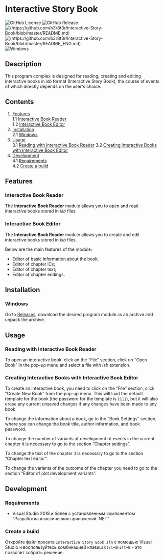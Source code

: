# Interactive Story Book

![GitHub License](https://img.shields.io/github/license/b3r8t3r/Interactive-Story-Book)
![GitHub Release](https://img.shields.io/github/v/release/b3r8t3r/Interactive-Story-Book?label=version)
![(https://github.com/b3r8t3r/Interactive-Story-Book/blob/master/README.md)](https://img.shields.io/badge/readme-%F0%9F%87%B7%F0%9F%87%BA%20russia-green)
![(https://github.com/b3r8t3r/Interactive-Story-Book/blob/master/README_ENG.md)](https://img.shields.io/badge/readme-%F0%9F%87%AC%F0%9F%87%A7%20english-green)
![Windows](https://img.shields.io/badge/Available%20on-Windows-blue)

## Description

This program complex is designed for reading, creating and editing interactive books in *isb* format (Interactive Story Book), the course of events of which directly depends on the user's choice.

## Contents

1. [Features](#features) \
1.1 [Interactive Book Reader](#interactive-book-reader) \
1.2 [Interactive Book Editor](#interactive-book-editor)
2. [Installation](#installation) \
2.1 [Windows](#windows)
3. [Usage](#usage) \
3.1 [Reading with Interactive Book Reader](#reading-with-interactive-book-reader)
3.2 [Creating Interactive Books with Interactive Book Editor](#creating-interactive-books-with-interactive-book-editor)
4. [Development](#development) \
4.1 [Requirements](#requirements) \
4.2 [Create a build](#create-a-build)

## Features

### Interactive Book Reader

The **Interactive Book Reader** module allows you to open and read interactive books stored in *isb* files.

### Interactive Book Editor

The **Interactive Book Reader** module allows you to create and edit interactive books stored in *isb* files.

Below are the main features of the module:

- Editor of basic information about the book;
- Editor of chapter IDs;
- Editor of chapter text;
- Editor of chapter endings.

## Installation

### Windows

Go to [Releases](https://github.com/b3r8t3r/Interactive-Story-Book/releases), download the desired program module as an archive and unpack the archive.

## Usage

### Reading with Interactive Book Reader

To open an interactive book, click on the “File” section, click on “Open Book” in the pop-up menu and select a file with *isb* extension.

### Creating Interactive Books with Interactive Book Editor

To create an interactive book, you need to click on the “File” section, click “Create New Book” from the pop-up menu. This will load the default template for the book (the password for the template is `1111`), but it will also erase any current unsaved changes if any changes have been made to any book.

To change the information about a book, go to the “Book Settings” section, where you can change the book title, author information, and book password.

To change the number of variants of development of events in the current chapter it is necessary to go to the section “Chapter settings”.

To change the text of the chapter it is necessary to go to the section “Chapter text editor”.

To change the variants of the outcome of the chapter you need to go to the section “Editor of plot development variants”.

## Development

### Requirements

- Visual Studio 2019 и более с установленным компонентом "Разработка классических приложений .NET".

### Create a build

Откройте файл проекта `Interactive Story Book.sln` с помощью Visual Studio и воспользуйтесь комбинацией клавиш `Ctrl+Shift+B` - это позволит собрать решение.
